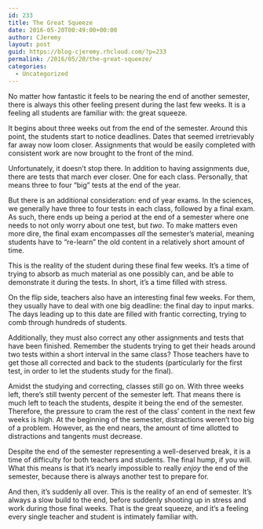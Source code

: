 ```yaml
---
id: 233
title: The Great Squeeze
date: 2016-05-20T00:49:00+00:00
author: CJeremy
layout: post
guid: https://blog-cjeremy.rhcloud.com/?p=233
permalink: /2016/05/20/the-great-squeeze/
categories:
  - Uncategorized
---
```

No matter how fantastic it feels to be nearing the end of another semester, there is always this other feeling present during the last few weeks. It is a feeling all students are familiar with: the great squeeze.

It begins about three weeks out from the end of the semester. Around this point, the students start to notice deadlines. Dates that seemed irretrievably far away now loom closer. Assignments that would be easily completed with consistent work are now brought to the front of the mind.

Unfortunately, it doesn&#8217;t stop there. In addition to having assignments due, there are tests that march ever closer. One for each class. Personally, that means three to four &#8220;big&#8221; tests at the end of the year.

But there is an additional consideration: end of year exams. In the sciences, we generally have three to four tests in each class, followed by a final exam. As such, there ends up being a period at the end of a semester where one needs to not only worry about one test, but _two_. To make matters even more dire, the final exam encompasses _all_ the semester&#8217;s material, meaning students have to &#8220;re-learn&#8221; the old content in a relatively short amount of time.

This is the reality of the student during these final few weeks. It&#8217;s a time of trying to absorb as much material as one possibly can, and be able to demonstrate it during the tests. In short, it&#8217;s a time filled with stress.

On the flip side, teachers also have an interesting final few weeks. For them, they usually have to deal with one big deadline: the final day to input marks. The days leading up to this date are filled with frantic correcting, trying to comb through hundreds of students.

Additionally, they must also correct any other assignments and tests that have been finished. Remember the students trying to get their heads around two tests within a short interval in the same class? Those teachers have to get those all corrected and back to the students (particularly for the first test, in order to let the students study for the final).

Amidst the studying and correcting, classes still go on. With three weeks left, there&#8217;s still twenty percent of the semester left. That means there is much left to teach the students, despite it being the end of the semester. Therefore, the pressure to cram the rest of the class&#8217; content in the next few weeks is high. At the beginning of the semester, distractions weren&#8217;t too big of a problem. However, as the end nears, the amount of time allotted to distractions and tangents must decrease.

Despite the end of the semester representing a well-deserved break, it is a time of difficulty for both teachers and students. The final hump, if you will. What this means is that it&#8217;s nearly impossible to really _enjoy_ the end of the semester, because there is always another test to prepare for.

And then, it&#8217;s suddenly all over. This is the reality of an end of semester. It&#8217;s always a slow build to the end, before suddenly shooting up in stress and work during those final weeks. That is the great squeeze, and it&#8217;s a feeling every single teacher and student is intimately familiar with.